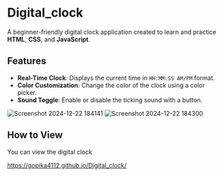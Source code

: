 # Digital_clock

A beginner-friendly digital clock application created to learn and practice **HTML**, **CSS**, and **JavaScript**.  

## Features  

- **Real-Time Clock**: Displays the current time in `HH:MM:SS AM/PM` format.  
- **Color Customization**: Change the color of the clock using a color picker.  
- **Sound Toggle**: Enable or disable the ticking sound with a button.

![Screenshot 2024-12-22 184141](https://github.com/user-attachments/assets/cc16143f-574e-413a-8295-177eea98e4f1)
![Screenshot 2024-12-22 184300](https://github.com/user-attachments/assets/d836f1d3-c4ac-4973-894f-cac893de61c8)


## How to View
You can view the digital clock

https://gopika4112.github.io/Digital_clock/



